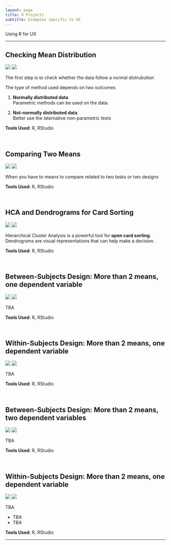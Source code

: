 ```yaml
---
layout: page
title: R Projects
subtitle: Examples specific to UX
---
```


Using R for UX

---

## Checking Mean Distribution

<a href="" target="_blank"><img src="https://img.shields.io/badge/Website-9cf"></a>
<a href="" target="_blank"><img src="https://img.shields.io/badge/GitHub-blue"></a>

The first step is to check whether the data follow a normal distrubution

The type of method used depends on two outcomes

1. **Normally distributed data**  
   Parametric methods can be used on the data.

2. **Not-normally distributed data**  
   Better use the laternative non-parametric tests

**Tools Used**: R, RStudio

<br/>

## Comparing Two Means

<a href="" target="_blank"><img src="https://img.shields.io/badge/Website-9cf"></a>
<a href="" target="_blank"><img src="https://img.shields.io/badge/GitHub-blue"></a>

When you have to means to compare related to two tasks or two designs

**Tools Used**: R, RStudio

<br/>

## HCA and Dendrograms for Card Sorting

<a href="" target="_blank"><img src="https://img.shields.io/badge/Website-9cf"></a>
<a href="" target="_blank"><img src="https://img.shields.io/badge/GitHub-blue"></a>

Hierarchical Cluster Analysis is a powerful tool for <b>open card sorting</b>. Dendrograms are visual representations that can help make a decision.

**Tools Used**: R, RStudio

<br/>

## Between-Subjects Design: More than 2 means, one dependent variable

<a href="" target="_blank"><img src="https://img.shields.io/badge/Website-9cf"></a>
<a href="" target="_blank"><img src="https://img.shields.io/badge/GitHub-blue"></a>

TBA

**Tools Used**: R, RStudio

<br/>

## Within-Subjects Design: More than 2 means, one dependent variable

<a href="" target="_blank"><img src="https://img.shields.io/badge/Website-9cf"></a>
<a href="" target="_blank"><img src="https://img.shields.io/badge/GitHub-blue"></a>

TBA

**Tools Used**: R, RStudio

<br/>

## Between-Subjects Design: More than 2 means, two dependent variables

<a href="" target="_blank"><img src="https://img.shields.io/badge/Website-9cf"></a>
<a href="" target="_blank"><img src="https://img.shields.io/badge/GitHub-blue"></a>

TBA

**Tools Used**: R, RStudio

<br/>

## Within-Subjects Design: More than 2 means, one dependent variable

<a href="" target="_blank"><img src="https://img.shields.io/badge/Website-9cf"></a>
<a href="" target="_blank"><img src="https://img.shields.io/badge/GitHub-blue"></a>

TBA

- TBA
- TBA

**Tools Used**: R, RStudio

---
